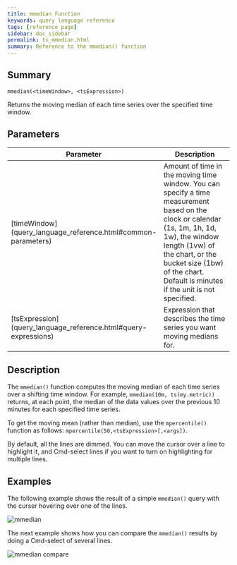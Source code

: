 ```yaml
---
title: mmedian Function
keywords: query language reference
tags: [reference page]
sidebar: doc_sidebar
permalink: ts_mmedian.html
summary: Reference to the mmedian() function
---
```


## Summary

```
mmedian(<timeWindow>, <tsExpression>)
```
Returns the moving median of each time series over the specified time window.

## Parameters

<table>
<tbody>
<thead>
<tr><th width="20%">Parameter</th><th width="80%">Description</th></tr>
</thead>
<tr>
<td markdown="span">[timeWindow](query_language_reference.html#common-parameters)</td>
<td markdown="span">Amount of time in the moving time window. You can specify a time measurement based on the clock or calendar (1s, 1m, 1h, 1d, 1w), the window length (1vw) of the chart, or the bucket size (1bw) of the chart. Default is minutes if the unit is not specified.</td></tr>
<tr>
<td markdown="span"> [tsExpression](query_language_reference.html#query-expressions)</td>
<td>Expression that describes the time series you want moving medians for.  </td></tr>
</tbody>
</table>

## Description

The `mmedian()` function computes the moving median of each time series over a shifting time window. For example, `mmedian(10m, ts(my.metric))` returns, at each point, the median of the data values over the previous 10 minutes for each specified time series.

To get the moving mean (rather than median), use the `mpercentile()` function as follows: `mpercentile(50,<tsExpression>[,<args])`.

By default, all the lines are dimmed. You can move the cursor over a line to highlight it, and Cmd-select lines if you want to turn on highlighting for multiple lines.
 

## Examples

The following example shows the result of a simple `mmedian()` query with the curser hovering over one of the lines.

![mmedian](images/ts_mmedian.png)

The next example shows how you can compare the `mmedian()` results by doing a Cmd-select of several lines.

![mmedian compare](images/ts_mmedian_clicked.png)

<!---
## See Also
The following video shows how you can prevent false alarms with `mmedian()`.

<p><a href="https://www.youtube.com/watch?v=dkHmnH_Dchc&feature=youtu.be"><img src="/images/v_false_alarms.png" style="width: 700px;"/></a>
</p>
--->
